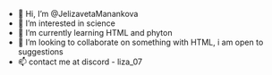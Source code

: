 - 👋 Hi, I’m @JelizavetaManankova
- 👀 I’m interested in science 
- 🌱 I’m currently learning HTML and phyton 
- 💞️ I’m looking to collaborate on something with HTML, i am  open to suggestions
- 📫 contact me at discord - liza_07


<!---
JelizavetaManankova/JelizavetaManankova is a ✨ special ✨ repository because its `README.md` (this file) appears on your GitHub profile.
You can click the Preview link to take a look at your changes.
--->

